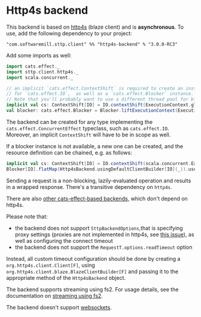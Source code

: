 # Http4s backend

This backend is based on [http4s](https://http4s.org) (blaze client) and is **asynchronous**. To use, add the following dependency to your project:

```
"com.softwaremill.sttp.client" %% "http4s-backend" % "3.0.0-RC3"
```

Add some imports as well:

```scala
import cats.effect._
import sttp.client.http4s._
import scala.concurrent._

// an implicit `cats.effect.ContextShift` is required to create an instance of `cats.effect.Concurrent` 
// for `cats.effect.IO`,  as well as a `cats.effect.Blocker` instance. 
// Note that you'll probably want to use a different thread pool for blocking.
implicit val cs: ContextShift[IO] = IO.contextShift(ExecutionContext.global)
val blocker: cats.effect.Blocker = Blocker.liftExecutionContext(ExecutionContext.global)
```

The backend can be created for any type implementing the `cats.effect.ConcurrentEffect` typeclass, such as `cats.effect.IO`. Moreover, an implicit `ContextShift` will have to be in scope as well.

If a blocker instance is not available, a new one can be created, and the resource definition can be chained, e.g. as follows:

```scala
implicit val cs: ContextShift[IO] = IO.contextShift(scala.concurrent.ExecutionContext.global) // or another instance
Blocker[IO].flatMap(Http4sBackend.usingDefaultClientBuilder[IO](_)).use { implicit backend => ... }
```

Sending a request is a non-blocking, lazily-evaluated operation and results in a wrapped response. There's a transitive dependency on `http4s`. 

There are also [other cats-effect-based backends](catseffect.md), which don't depend on http4s. 

Please note that: 

* the backend does not support `SttpBackendOptions`,that is specifying proxy settings (proxies are not implemented in http4s, see [this issue](https://github.com/http4s/http4s/issues/251)), as well as configuring the connect timeout 
* the backend does not support the `RequestT.options.readTimeout` option

Instead, all custom timeout configuration should be done by creating a `org.http4s.client.Client[F]`, using `org.http4s.client.blaze.BlazeClientBuilder[F]` and passing it to the appropriate method of the `Http4sBackend` object.

The backend supports streaming using fs2. For usage details, see the documentation on [streaming using fs2](fs2.md#streaming).

The backend doesn't support [websockets](../websockets.md).

